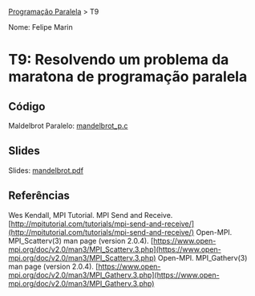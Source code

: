 [Programação Paralela](https://github.com/Felipe-Marin/elc139-2018a) > T9

Nome: Felipe Marin

# T9: Resolvendo um problema da maratona de programação paralela

## Código

Maldelbrot Paralelo: [mandelbrot_p.c](./mandelbrot_paralelo/mandelbrot_p.cpp)

## Slides

Slides: [mandelbrot.pdf](./mandelbrot.pdf)


## Referências
Wes Kendall, MPI Tutorial. MPI Send and Receive. [http://mpitutorial.com/tutorials/mpi-send-and-receive/](http://mpitutorial.com/tutorials/mpi-send-and-receive/) 
Open-MPI. MPI_Scatterv(3) man page (version 2.0.4). [https://www.open-mpi.org/doc/v2.0/man3/MPI_Scatterv.3.php](https://www.open-mpi.org/doc/v2.0/man3/MPI_Scatterv.3.php)
Open-MPI. MPI_Gatherv(3) man page (version 2.0.4). [https://www.open-mpi.org/doc/v2.0/man3/MPI_Gatherv.3.php](https://www.open-mpi.org/doc/v2.0/man3/MPI_Gatherv.3.php)